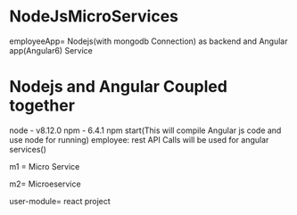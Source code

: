 # NodeJsMicroServices
employeeApp= Nodejs(with mongodb Connection) as backend and Angular app(Angular6) Service 

  # Nodejs and Angular Coupled together
  node - v8.12.0
  npm - 6.4.1
  npm start(This will compile Angular js code and use node for running)
  employee: rest API Calls will be used for angular services()


m1 = Micro Service

m2= Microeservice

user-module= react project

